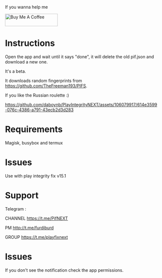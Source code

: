 If you wanna help me

<a href="https://www.buymeacoffee.com/daboynb" target="_blank"><img src="https://cdn.buymeacoffee.com/buttons/default-orange.png" alt="Buy Me A Coffee" height="41" width="174"></a>

# Instructions
Open the app and wait until it says "done", it will delete the old pif.json and download a new one.

It's a beta.

It downloads random fingerprints from https://github.com/TheFreeman193/PIFS. 

If you like the Russian roulette :)

https://github.com/daboynb/PlayIntegrityNEXT/assets/106079917/614e3599-076c-4386-a791-43ecb2d3d283

# Requirements
Magisk, busybox and termux

# Issues 
Use with play integrity fix v15.1

# Support
Telegram :

CHANNEL https://t.me/PifNEXT

PM http://t.me/furdiburd 

GROUP https://t.me/playfixnext

# Issues

If you don't see the notification check the app permissions.